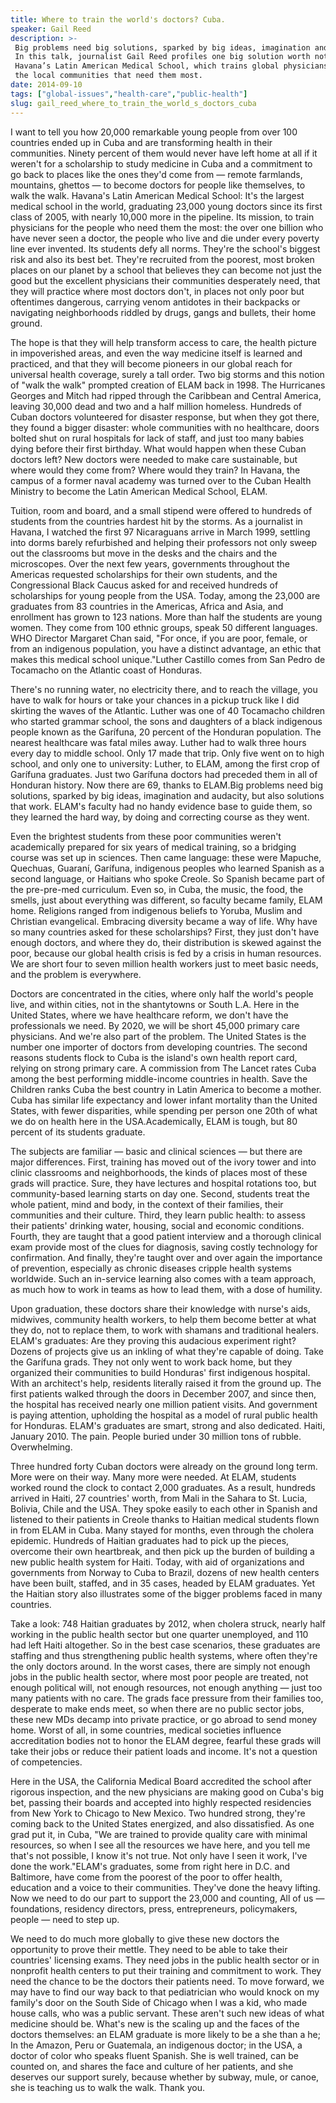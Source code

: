 ```yaml
---
title: Where to train the world's doctors? Cuba.
speaker: Gail Reed
description: >-
 Big problems need big solutions, sparked by big ideas, imagination and audacity.
 In this talk, journalist Gail Reed profiles one big solution worth noting:
 Havana’s Latin American Medical School, which trains global physicians to serve
 the local communities that need them most.
date: 2014-09-10
tags: ["global-issues","health-care","public-health"]
slug: gail_reed_where_to_train_the_world_s_doctors_cuba
---
```


I want to tell you how 20,000 remarkable young people from over 100 countries ended up in
Cuba and are transforming health in their communities. Ninety percent of them would never
have left home at all if it weren't for a scholarship to study medicine in Cuba and a
commitment to go back to places like the ones they'd come from — remote farmlands,
mountains, ghettos — to become doctors for people like themselves, to walk the
walk. Havana's Latin American Medical School: It's the largest medical school in the world,
graduating 23,000 young doctors since its first class of 2005, with nearly 10,000 more in
the pipeline. Its mission, to train physicians for the people who need them the most: the
over one billion who have never seen a doctor, the people who live and die under every
poverty line ever invented. Its students defy all norms. They're the school's biggest risk
and also its best bet. They're recruited from the poorest, most broken places on our
planet by a school that believes they can become not just the good but the excellent
physicians their communities desperately need, that they will practice where most doctors
don't, in places not only poor but oftentimes dangerous, carrying venom antidotes in their
backpacks or navigating neighborhoods riddled by drugs, gangs and bullets, their home
ground.

The hope is that they will help transform access to care, the health picture in
impoverished areas, and even the way medicine itself is learned and practiced, and that
they will become pioneers in our global reach for universal health coverage, surely a tall
order. Two big storms and this notion of "walk the walk" prompted creation of ELAM back in
1998. The Hurricanes Georges and Mitch had ripped through the Caribbean and Central
America, leaving 30,000 dead and two and a half million homeless. Hundreds of Cuban
doctors volunteered for disaster response, but when they got there, they found a bigger
disaster: whole communities with no healthcare, doors bolted shut on rural hospitals for
lack of staff, and just too many babies dying before their first birthday. What would
happen when these Cuban doctors left? New doctors were needed to make care sustainable,
but where would they come from? Where would they train? In Havana, the campus of a former
naval academy was turned over to the Cuban Health Ministry to become the Latin American
Medical School, ELAM.

Tuition, room and board, and a small stipend were offered to hundreds of students from the
countries hardest hit by the storms. As a journalist in Havana, I watched the first 97
Nicaraguans arrive in March 1999, settling into dorms barely refurbished and helping their
professors not only sweep out the classrooms but move in the desks and the chairs and the
microscopes. Over the next few years, governments throughout the Americas requested
scholarships for their own students, and the Congressional Black Caucus asked for and
received hundreds of scholarships for young people from the USA. Today, among the 23,000
are graduates from 83 countries in the Americas, Africa and Asia, and enrollment has grown
to 123 nations. More than half the students are young women. They come from 100 ethnic
groups, speak 50 different languages. WHO Director Margaret Chan said, "For once, if you
are poor, female, or from an indigenous population, you have a distinct advantage, an
ethic that makes this medical school unique."Luther Castillo comes from San Pedro de
Tocamacho on the Atlantic coast of Honduras.

There's no running water, no electricity there, and to reach the village, you have to walk
for hours or take your chances in a pickup truck like I did skirting the waves of the
Atlantic. Luther was one of 40 Tocamacho children who started grammar school, the sons and
daughters of a black indigenous people known as the Garífuna, 20 percent of the Honduran
population. The nearest healthcare was fatal miles away. Luther had to walk three hours
every day to middle school. Only 17 made that trip. Only five went on to high school, and
only one to university: Luther, to ELAM, among the first crop of Garífuna graduates. Just
two Garífuna doctors had preceded them in all of Honduran history. Now there are 69,
thanks to ELAM.Big problems need big solutions, sparked by big ideas, imagination and
audacity, but also solutions that work. ELAM's faculty had no handy evidence base to guide
them, so they learned the hard way, by doing and correcting course as they
went.

Even the brightest students from these poor communities weren't academically prepared for
six years of medical training, so a bridging course was set up in sciences. Then came
language: these were Mapuche, Quechuas, Guaraní, Garífuna, indigenous peoples who learned
Spanish as a second language, or Haitians who spoke Creole. So Spanish became part of the
pre-pre-med curriculum. Even so, in Cuba, the music, the food, the smells, just about
everything was different, so faculty became family, ELAM home. Religions ranged from
indigenous beliefs to Yoruba, Muslim and Christian evangelical. Embracing diversity became
a way of life. Why have so many countries asked for these scholarships? First, they just
don't have enough doctors, and where they do, their distribution is skewed against the
poor, because our global health crisis is fed by a crisis in human resources. We are short
four to seven million health workers just to meet basic needs, and the problem is
everywhere.

Doctors are concentrated in the cities, where only half the world's people live, and
within cities, not in the shantytowns or South L.A. Here in the United States, where we
have healthcare reform, we don't have the professionals we need. By 2020, we will be short
45,000 primary care physicians. And we're also part of the problem. The United States is
the number one importer of doctors from developing countries. The second reasons students
flock to Cuba is the island's own health report card, relying on strong primary care. A
commission from The Lancet rates Cuba among the best performing middle-income countries in
health. Save the Children ranks Cuba the best country in Latin America to become a mother.
Cuba has similar life expectancy and lower infant mortality than the United States, with
fewer disparities, while spending per person one 20th of what we do on health here in the
USA.Academically, ELAM is tough, but 80 percent of its students graduate.

The subjects are familiar — basic and clinical sciences — but there are major differences.
First, training has moved out of the ivory tower and into clinic classrooms and
neighborhoods, the kinds of places most of these grads will practice. Sure, they have
lectures and hospital rotations too, but community-based learning starts on day one.
Second, students treat the whole patient, mind and body, in the context of their 
families, their communities and their culture. Third, they learn public health: to assess
their patients' drinking water, housing, social and economic conditions. Fourth, they are
taught that a good patient interview and a thorough clinical exam provide most of the
clues for diagnosis, saving costly technology for confirmation. And finally, they're
taught over and over again the importance of prevention, especially as chronic diseases
cripple health systems worldwide. Such an in-service learning also comes with a team
approach, as much how to work in teams as how to lead them, with a dose of
humility.

Upon graduation, these doctors share their knowledge with nurse's aids, midwives,
community health workers, to help them become better at what they do, not to replace them,
to work with shamans and traditional healers. ELAM's graduates: Are they proving this
audacious experiment right? Dozens of projects give us an inkling of what they're capable
of doing. Take the Garífuna grads. They not only went to work back home, but they
organized their communities to build Honduras' first indigenous hospital. With an
architect's help, residents literally raised it from the ground up. The first patients
walked through the doors in December 2007, and since then, the hospital has received
nearly one million patient visits. And government is paying attention, upholding the
hospital as a model of rural public health for Honduras. ELAM's graduates are smart, strong
and also dedicated. Haiti, January 2010. The pain. People buried under 30 million tons of
rubble. Overwhelming.

Three hundred forty Cuban doctors were already on the ground long term. More were on their
way. Many more were needed. At ELAM, students worked round the clock to contact 2,000
graduates. As a result, hundreds arrived in Haiti, 27 countries' worth, from Mali in the
Sahara to St. Lucia, Bolivia, Chile and the USA. They spoke easily to each other in
Spanish and listened to their patients in Creole thanks to Haitian medical students flown
in from ELAM in Cuba. Many stayed for months, even through the cholera epidemic. Hundreds
of Haitian graduates had to pick up the pieces, overcome their own heartbreak, and then
pick up the burden of building a new public health system for Haiti. Today, with aid of
organizations and governments from Norway to Cuba to Brazil, dozens of new health centers
have been built, staffed, and in 35 cases, headed by ELAM graduates. Yet the Haitian story
also illustrates some of the bigger problems faced in many countries.

Take a look: 748 Haitian graduates by 2012, when cholera struck, nearly half working in
the public health sector but one quarter unemployed, and 110 had left Haiti altogether. So
in the best case scenarios, these graduates are staffing and thus strengthening public
health systems, where often they're the only doctors around. In the worst cases, there are
simply not enough jobs in the public health sector, where most poor people are treated,
not enough political will, not enough resources, not enough anything — just too many
patients with no care. The grads face pressure from their families too, desperate to make
ends meet, so when there are no public sector jobs, these new MDs decamp into private
practice, or go abroad to send money home. Worst of all, in some countries, medical
societies influence accreditation bodies not to honor the ELAM degree, fearful these grads
will take their jobs or reduce their patient loads and income. It's not a question of
competencies.

Here in the USA, the California Medical Board accredited the school after rigorous
inspection, and the new physicians are making good on Cuba's big bet, passing their boards
and accepted into highly respected residencies from New York to Chicago to New Mexico. Two
hundred strong, they're coming back to the United States energized, and also dissatisfied.
As one grad put it, in Cuba, "We are trained to provide quality care with minimal
resources, so when I see all the resources we have here, and you tell me that's not
possible, I know it's not true. Not only have I seen it work, I've done the work."ELAM's
graduates, some from right here in D.C. and Baltimore, have come from the poorest of the
poor to offer health, education and a voice to their communities. They've done the heavy
lifting. Now we need to do our part to support the 23,000 and counting, All of us —
foundations, residency directors, press, entrepreneurs, policymakers, people — need to
step up.

We need to do much more globally to give these new doctors the opportunity to prove their
mettle. They need to be able to take their countries' licensing exams. They need jobs in
the public health sector or in nonprofit health centers to put their training and
commitment to work. They need the chance to be the doctors their patients need. To move
forward, we may have to find our way back to that pediatrician who would knock on my
family's door on the South Side of Chicago when I was a kid, who made house calls, who was
a public servant. These aren't such new ideas of what medicine should be. What's new is
the scaling up and the faces of the doctors themselves: an ELAM graduate is more likely to
be a she than a he; In the Amazon, Peru or Guatemala, an indigenous doctor; in the USA, a
doctor of color who speaks fluent Spanish. She is well trained, can be counted on, and
shares the face and culture of her patients, and she deserves our support surely, because
whether by subway, mule, or canoe, she is teaching us to walk the walk. Thank
you.

<!--
ad_duration=3.33
comment_count=116
event="TEDMED 2014"
external_start_time=0
has_talk_citation=0
intro_duration=11.82
is_subtitle_required="False"
is_talk_featured="True"
language="en"
language_swap="False"
native_language="en"
number_of_related_talks=6
number_of_speakers=1
number_of_subtitled_videos=26
number_of_tags=3
number_of_talk_download_languages=26
number_of_talk_more_resources=1
number_of_talk_recommendations=1
number_of_talks_take_actions=1
post_ad_duration=0.83
published_timestamp="2014-10-01 15:18:27"
recording_date="2014-09-10"
speaker_description="Cuban health care expert"
speaker_is_published=1
speaker_name="Gail Reed"
talk_name="Where to train the world's doctors? Cuba."
talk_recommendations_blurb="Articles (academic and otherwise) from the public health expert, to help you dive deeper into the curious case of Cuba."
talks_tags=["global-issues","health-care","public-health"]
url_audio="https://download.ted.com/talks/GailReed_2014P.mp3?apikey=acme-roadrunner"
url_photo_speaker="https://pe.tedcdn.com/images/ted/d6522dca24db32f7ffe45b5a8504efea6569c31a_254x191.jpg"
url_photo_talk="https://pe.tedcdn.com/images/ted/e70bd1b6f648f6e1dd803481aa5421dff712b99d_2880x1620.jpg"
url_webpage="https://www.ted.com/talks/gail_reed_where_to_train_the_world_s_doctors_cuba"
video_type_name="TED Stage Talk"
-->